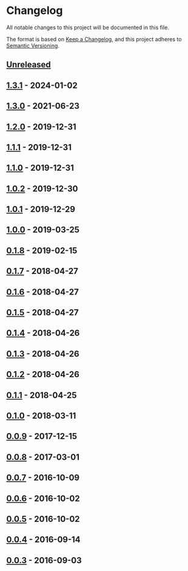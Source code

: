 # Changelog

All notable changes to this project will be documented in this file.

The format is based on [Keep a Changelog](https://keepachangelog.com/en/1.1.0/),
and this project adheres to [Semantic Versioning](https://semver.org/spec/v2.0.0.html).

## [Unreleased]

## [1.3.1] - 2024-01-02

## [1.3.0] - 2021-06-23

## [1.2.0] - 2019-12-31

## [1.1.1] - 2019-12-31

## [1.1.0] - 2019-12-31

## [1.0.2] - 2019-12-30

## [1.0.1] - 2019-12-29

## [1.0.0] - 2019-03-25

## [0.1.8] - 2019-02-15

## [0.1.7] - 2018-04-27

## [0.1.6] - 2018-04-27

## [0.1.5] - 2018-04-27

## [0.1.4] - 2018-04-26

## [0.1.3] - 2018-04-26

## [0.1.2] - 2018-04-26

## [0.1.1] - 2018-04-25

## [0.1.0] - 2018-03-11

## [0.0.9] - 2017-12-15

## [0.0.8] - 2017-03-01

## [0.0.7] - 2016-10-09

## [0.0.6] - 2016-10-02

## [0.0.5] - 2016-10-02

## [0.0.4] - 2016-09-14

## [0.0.3] - 2016-09-03

[unreleased]: https://github.com/Josef-Friedrich/mscxyz/compare/v1.3.1...HEAD
[1.3.1]: https://github.com/Josef-Friedrich/mscxyz/compare/v1.3.0...v1.3.1
[1.3.0]: https://github.com/Josef-Friedrich/mscxyz/compare/v1.2.0...v1.3.0
[1.2.0]: https://github.com/Josef-Friedrich/mscxyz/compare/v1.1.1...v1.2.0
[1.1.1]: https://github.com/Josef-Friedrich/mscxyz/compare/v1.1.0...v1.1.1
[1.1.0]: https://github.com/Josef-Friedrich/mscxyz/compare/v1.0.2...v1.1.0
[1.0.2]: https://github.com/Josef-Friedrich/mscxyz/compare/v1.0.1...v1.0.2
[1.0.1]: https://github.com/Josef-Friedrich/mscxyz/compare/v1.0.0...v1.0.1
[1.0.0]: https://github.com/Josef-Friedrich/mscxyz/compare/v0.1.8...v1.0.0
[0.1.8]: https://github.com/Josef-Friedrich/mscxyz/compare/v0.1.7...v0.1.8
[0.1.7]: https://github.com/Josef-Friedrich/mscxyz/compare/v0.1.6...v0.1.7
[0.1.6]: https://github.com/Josef-Friedrich/mscxyz/compare/v0.1.5...v0.1.6
[0.1.5]: https://github.com/Josef-Friedrich/mscxyz/compare/v0.1.4...v0.1.5
[0.1.4]: https://github.com/Josef-Friedrich/mscxyz/compare/v0.1.3...v0.1.4
[0.1.3]: https://github.com/Josef-Friedrich/mscxyz/compare/v0.1.2...v0.1.3
[0.1.2]: https://github.com/Josef-Friedrich/mscxyz/compare/v0.1.1...v0.1.2
[0.1.1]: https://github.com/Josef-Friedrich/mscxyz/compare/v0.1.0...v0.1.1
[0.1.0]: https://github.com/Josef-Friedrich/mscxyz/compare/v0.0.9...v0.1.0
[0.0.9]: https://github.com/Josef-Friedrich/mscxyz/compare/v0.0.8...v0.0.9
[0.0.8]: https://github.com/Josef-Friedrich/mscxyz/compare/v0.0.7...v0.0.8
[0.0.7]: https://github.com/Josef-Friedrich/mscxyz/compare/v0.0.6...v0.0.7
[0.0.6]: https://github.com/Josef-Friedrich/mscxyz/compare/v0.0.5...v0.0.6
[0.0.5]: https://github.com/Josef-Friedrich/mscxyz/compare/v0.0.4...v0.0.5
[0.0.4]: https://github.com/Josef-Friedrich/mscxyz/compare/v0.0.3...v0.0.4
[0.0.3]: https://github.com/Josef-Friedrich/mscxyz/compare/6bab35c8fda9f9e68ad9cd5cddf8fdc9b2be2e5d...v0.0.3
